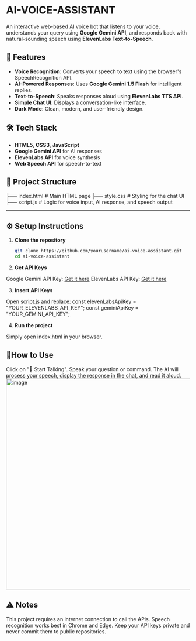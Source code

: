 # AI-VOICE-ASSISTANT

An interactive web-based AI voice bot that listens to your voice, understands your query using **Google Gemini API**, and responds back with natural-sounding speech using **ElevenLabs Text-to-Speech**.

## 🚀 Features
- **Voice Recognition**: Converts your speech to text using the browser's SpeechRecognition API.
- **AI-Powered Responses**: Uses **Google Gemini 1.5 Flash** for intelligent replies.
- **Text-to-Speech**: Speaks responses aloud using **ElevenLabs TTS API**.
- **Simple Chat UI**: Displays a conversation-like interface.
- **Dark Mode**: Clean, modern, and user-friendly design.

## 🛠️ Tech Stack
- **HTML5**, **CSS3**, **JavaScript**
- **Google Gemini API** for AI responses
- **ElevenLabs API** for voice synthesis
- **Web Speech API** for speech-to-text

## 📂 Project Structure
├── index.html # Main HTML page
├── style.css # Styling for the chat UI
├── script.js # Logic for voice input, AI response, and speech output

---

## ⚙️ Setup Instructions
1. **Clone the repository**
   ```bash
   git clone https://github.com/yourusername/ai-voice-assistant.git
   cd ai-voice-assistant

2. **Get API Keys**

Google Gemini API Key: [Get it here](https://makersuite.google.com/app/apikey)
ElevenLabs API Key: [Get it here](https://elevenlabs.io)

3. **Insert API Keys**

Open script.js and replace:
const elevenLabsApiKey = "YOUR_ELEVENLABS_API_KEY";
const geminiApiKey = "YOUR_GEMINI_API_KEY";

4. **Run the project**

Simply open index.html in your browser.

## 🎯How to Use

Click on "🎤 Start Talking".
Speak your question or command.
The AI will process your speech, display the response in the chat, and read it aloud.
<img width="1132" height="577" alt="image" src="https://github.com/user-attachments/assets/67662c5b-dc0d-45ee-b72b-e9bd6b1c5ece" />


## ⚠️ Notes
This project requires an internet connection to call the APIs.
Speech recognition works best in Chrome and Edge.
Keep your API keys private and never commit them to public repositories.
